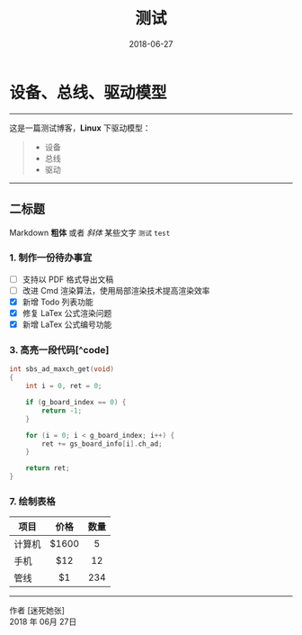 ﻿---
layout: post
title: "测试"
date: 2018-06-27
description: "第一篇描述"
tag: 技术
---   
# 设备、总线、驱动模型

------

这是一篇测试博客，**Linux** 下驱动模型：

> * 设备
> * 总线
> * 驱动

------

## 二标题

Markdown **粗体** 或者 *斜体* 某些文字 `测试` `test`

### 1. 制作一份待办事宜

- [ ] 支持以 PDF 格式导出文稿
- [ ] 改进 Cmd 渲染算法，使用局部渲染技术提高渲染效率
- [x] 新增 Todo 列表功能
- [x] 修复 LaTex 公式渲染问题
- [x] 新增 LaTex 公式编号功能

### 3. 高亮一段代码[^code]

```c
int sbs_ad_maxch_get(void)
{
	int i = 0, ret = 0;

	if (g_board_index == 0) {
		return -1;
	}

	for (i = 0; i < g_board_index; i++) {
		ret += gs_board_info[i].ch_ad;
	}

	return ret;
}
```

### 7. 绘制表格

| 项目        | 价格   |  数量  |
| --------   | :-----:  | :----:  |
| 计算机      | \$1600 |   5     |
| 手机        |   \$12   |   12   |
| 管线        |    \$1    |  234  |


------

作者 [迷死她张]     
2018 年 06月 27日    
